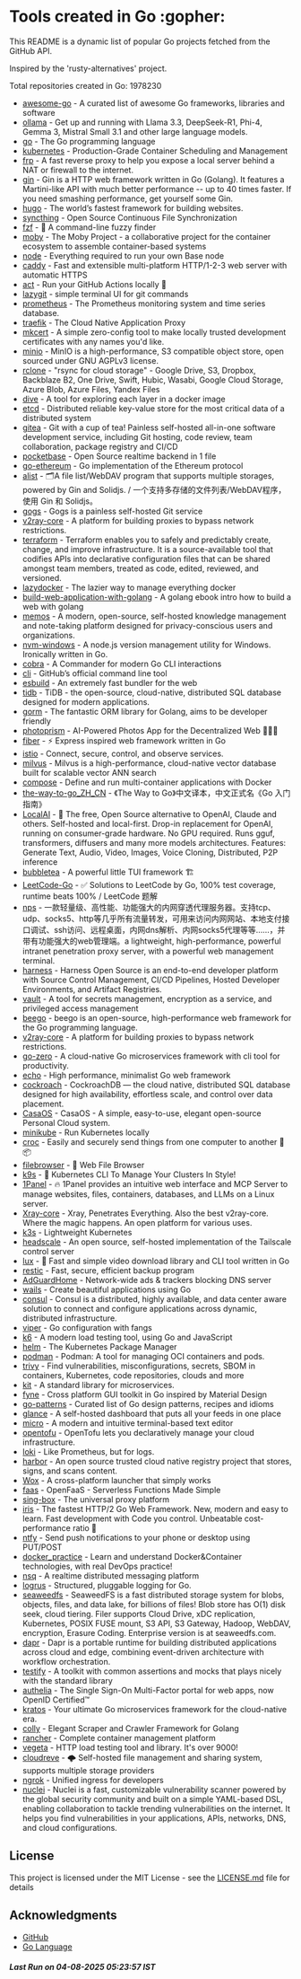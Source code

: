 # Tools created in Go :gopher: 

This README is a dynamic list of popular Go projects fetched from the GitHub API.

Inspired by the 'rusty-alternatives' project.

Total repositories created in Go: 1978230

- [awesome-go](https://github.com/avelino/awesome-go) - A curated list of awesome Go frameworks, libraries and software
- [ollama](https://github.com/ollama/ollama) - Get up and running with Llama 3.3, DeepSeek-R1, Phi-4, Gemma 3, Mistral Small 3.1 and other large language models.
- [go](https://github.com/golang/go) - The Go programming language
- [kubernetes](https://github.com/kubernetes/kubernetes) - Production-Grade Container Scheduling and Management
- [frp](https://github.com/fatedier/frp) - A fast reverse proxy to help you expose a local server behind a NAT or firewall to the internet.
- [gin](https://github.com/gin-gonic/gin) - Gin is a HTTP web framework written in Go (Golang). It features a Martini-like API with much better performance -- up to 40 times faster. If you need smashing performance, get yourself some Gin.
- [hugo](https://github.com/gohugoio/hugo) - The world’s fastest framework for building websites.
- [syncthing](https://github.com/syncthing/syncthing) - Open Source Continuous File Synchronization
- [fzf](https://github.com/junegunn/fzf) - :cherry_blossom: A command-line fuzzy finder
- [moby](https://github.com/moby/moby) - The Moby Project - a collaborative project for the container ecosystem to assemble container-based systems
- [node](https://github.com/base/node) - Everything required to run your own Base node
- [caddy](https://github.com/caddyserver/caddy) - Fast and extensible multi-platform HTTP/1-2-3 web server with automatic HTTPS
- [act](https://github.com/nektos/act) - Run your GitHub Actions locally 🚀
- [lazygit](https://github.com/jesseduffield/lazygit) - simple terminal UI for git commands
- [prometheus](https://github.com/prometheus/prometheus) - The Prometheus monitoring system and time series database.
- [traefik](https://github.com/traefik/traefik) - The Cloud Native Application Proxy
- [mkcert](https://github.com/FiloSottile/mkcert) - A simple zero-config tool to make locally trusted development certificates with any names you'd like.
- [minio](https://github.com/minio/minio) - MinIO is a high-performance, S3 compatible object store, open sourced under GNU AGPLv3 license.
- [rclone](https://github.com/rclone/rclone) - "rsync for cloud storage" - Google Drive, S3, Dropbox, Backblaze B2, One Drive, Swift, Hubic, Wasabi, Google Cloud Storage, Azure Blob, Azure Files, Yandex Files
- [dive](https://github.com/wagoodman/dive) - A tool for exploring each layer in a docker image
- [etcd](https://github.com/etcd-io/etcd) - Distributed reliable key-value store for the most critical data of a distributed system
- [gitea](https://github.com/go-gitea/gitea) - Git with a cup of tea! Painless self-hosted all-in-one software development service, including Git hosting, code review, team collaboration, package registry and CI/CD
- [pocketbase](https://github.com/pocketbase/pocketbase) - Open Source realtime backend in 1 file
- [go-ethereum](https://github.com/ethereum/go-ethereum) - Go implementation of the Ethereum protocol
- [alist](https://github.com/AlistGo/alist) - 🗂️A file list/WebDAV program that supports multiple storages, powered by Gin and Solidjs. / 一个支持多存储的文件列表/WebDAV程序，使用 Gin 和 Solidjs。
- [gogs](https://github.com/gogs/gogs) - Gogs is a painless self-hosted Git service
- [v2ray-core](https://github.com/v2ray/v2ray-core) - A platform for building proxies to bypass network restrictions.
- [terraform](https://github.com/hashicorp/terraform) - Terraform enables you to safely and predictably create, change, and improve infrastructure. It is a source-available tool that codifies APIs into declarative configuration files that can be shared amongst team members, treated as code, edited, reviewed, and versioned.
- [lazydocker](https://github.com/jesseduffield/lazydocker) - The lazier way to manage everything docker
- [build-web-application-with-golang](https://github.com/astaxie/build-web-application-with-golang) - A golang ebook intro how to build a web with golang
- [memos](https://github.com/usememos/memos) - A modern, open-source, self-hosted knowledge management and note-taking platform designed for privacy-conscious users and organizations.
- [nvm-windows](https://github.com/coreybutler/nvm-windows) - A node.js version management utility for Windows. Ironically written in Go.
- [cobra](https://github.com/spf13/cobra) - A Commander for modern Go CLI interactions
- [cli](https://github.com/cli/cli) - GitHub’s official command line tool
- [esbuild](https://github.com/evanw/esbuild) - An extremely fast bundler for the web
- [tidb](https://github.com/pingcap/tidb) - TiDB - the open-source, cloud-native, distributed SQL database designed for modern applications.
- [gorm](https://github.com/go-gorm/gorm) - The fantastic ORM library for Golang, aims to be developer friendly
- [photoprism](https://github.com/photoprism/photoprism) - AI-Powered Photos App for the Decentralized Web 🌈💎✨
- [fiber](https://github.com/gofiber/fiber) - ⚡️ Express inspired web framework written in Go
- [istio](https://github.com/istio/istio) - Connect, secure, control, and observe services.
- [milvus](https://github.com/milvus-io/milvus) - Milvus is a high-performance, cloud-native vector database built for scalable vector ANN search
- [compose](https://github.com/docker/compose) - Define and run multi-container applications with Docker
- [the-way-to-go_ZH_CN](https://github.com/unknwon/the-way-to-go_ZH_CN) - 《The Way to Go》中文译本，中文正式名《Go 入门指南》
- [LocalAI](https://github.com/mudler/LocalAI) - :robot: The free, Open Source alternative to OpenAI, Claude and others. Self-hosted and local-first. Drop-in replacement for OpenAI,  running on consumer-grade hardware. No GPU required. Runs gguf, transformers, diffusers and many more models architectures. Features: Generate Text, Audio, Video, Images, Voice Cloning, Distributed, P2P inference
- [bubbletea](https://github.com/charmbracelet/bubbletea) - A powerful little TUI framework 🏗
- [LeetCode-Go](https://github.com/halfrost/LeetCode-Go) - ✅ Solutions to LeetCode by Go, 100% test coverage, runtime beats 100% / LeetCode 题解
- [nps](https://github.com/ehang-io/nps) - 一款轻量级、高性能、功能强大的内网穿透代理服务器。支持tcp、udp、socks5、http等几乎所有流量转发，可用来访问内网网站、本地支付接口调试、ssh访问、远程桌面，内网dns解析、内网socks5代理等等……，并带有功能强大的web管理端。a lightweight, high-performance, powerful intranet penetration proxy server, with a powerful web management terminal.
- [harness](https://github.com/harness/harness) - Harness Open Source is an end-to-end developer platform with Source Control Management, CI/CD Pipelines, Hosted Developer Environments, and Artifact Registries.
- [vault](https://github.com/hashicorp/vault) - A tool for secrets management, encryption as a service, and privileged access management
- [beego](https://github.com/beego/beego) - beego is an open-source, high-performance web framework for the Go programming language.
- [v2ray-core](https://github.com/v2fly/v2ray-core) - A platform for building proxies to bypass network restrictions.
- [go-zero](https://github.com/zeromicro/go-zero) - A cloud-native Go microservices framework with cli tool for productivity.
- [echo](https://github.com/labstack/echo) - High performance, minimalist Go web framework
- [cockroach](https://github.com/cockroachdb/cockroach) - CockroachDB — the cloud native, distributed SQL database designed for high availability, effortless scale, and control over data placement.
- [CasaOS](https://github.com/IceWhaleTech/CasaOS) - CasaOS - A simple, easy-to-use, elegant open-source Personal Cloud system.
- [minikube](https://github.com/kubernetes/minikube) - Run Kubernetes locally
- [croc](https://github.com/schollz/croc) - Easily and securely send things from one computer to another :crocodile: :package:
- [filebrowser](https://github.com/filebrowser/filebrowser) - 📂 Web File Browser
- [k9s](https://github.com/derailed/k9s) - 🐶 Kubernetes CLI To Manage Your Clusters In Style!
- [1Panel](https://github.com/1Panel-dev/1Panel) - 🔥 1Panel provides an intuitive web interface and MCP Server to manage websites, files, containers, databases, and LLMs on a Linux server.
- [Xray-core](https://github.com/XTLS/Xray-core) - Xray, Penetrates Everything. Also the best v2ray-core. Where the magic happens. An open platform for various uses.
- [k3s](https://github.com/k3s-io/k3s) - Lightweight Kubernetes
- [headscale](https://github.com/juanfont/headscale) - An open source, self-hosted implementation of the Tailscale control server
- [lux](https://github.com/iawia002/lux) - 👾 Fast and simple video download library and CLI tool written in Go
- [restic](https://github.com/restic/restic) - Fast, secure, efficient backup program
- [AdGuardHome](https://github.com/AdguardTeam/AdGuardHome) - Network-wide ads & trackers blocking DNS server
- [wails](https://github.com/wailsapp/wails) - Create beautiful applications using Go
- [consul](https://github.com/hashicorp/consul) - Consul is a distributed, highly available, and data center aware solution to connect and configure applications across dynamic, distributed infrastructure.
- [viper](https://github.com/spf13/viper) - Go configuration with fangs
- [k6](https://github.com/grafana/k6) - A modern load testing tool, using Go and JavaScript
- [helm](https://github.com/helm/helm) - The Kubernetes Package Manager
- [podman](https://github.com/containers/podman) - Podman: A tool for managing OCI containers and pods.
- [trivy](https://github.com/aquasecurity/trivy) - Find vulnerabilities, misconfigurations, secrets, SBOM in containers, Kubernetes, code repositories, clouds and more
- [kit](https://github.com/go-kit/kit) - A standard library for microservices.
- [fyne](https://github.com/fyne-io/fyne) - Cross platform GUI toolkit in Go inspired by Material Design
- [go-patterns](https://github.com/tmrts/go-patterns) - Curated list of Go design patterns, recipes and idioms
- [glance](https://github.com/glanceapp/glance) - A self-hosted dashboard that puts all your feeds in one place
- [micro](https://github.com/zyedidia/micro) - A modern and intuitive terminal-based text editor
- [opentofu](https://github.com/opentofu/opentofu) - OpenTofu lets you declaratively manage your cloud infrastructure.
- [loki](https://github.com/grafana/loki) - Like Prometheus, but for logs.
- [harbor](https://github.com/goharbor/harbor) - An open source trusted cloud native registry project that stores, signs, and scans content.
- [Wox](https://github.com/Wox-launcher/Wox) - A cross-platform launcher that simply works
- [faas](https://github.com/openfaas/faas) - OpenFaaS - Serverless Functions Made Simple
- [sing-box](https://github.com/SagerNet/sing-box) - The universal proxy platform
- [iris](https://github.com/kataras/iris) - The fastest HTTP/2 Go Web Framework. New, modern and easy to learn. Fast development with Code you control. Unbeatable cost-performance ratio :rocket:
- [ntfy](https://github.com/binwiederhier/ntfy) - Send push notifications to your phone or desktop using PUT/POST
- [docker_practice](https://github.com/yeasy/docker_practice) - Learn and understand Docker&Container technologies, with real DevOps practice!
- [nsq](https://github.com/nsqio/nsq) - A realtime distributed messaging platform
- [logrus](https://github.com/sirupsen/logrus) - Structured, pluggable logging for Go.
- [seaweedfs](https://github.com/seaweedfs/seaweedfs) - SeaweedFS is a fast distributed storage system for blobs, objects, files, and data lake, for billions of files! Blob store has O(1) disk seek, cloud tiering. Filer supports Cloud Drive, xDC replication, Kubernetes, POSIX FUSE mount, S3 API, S3 Gateway, Hadoop, WebDAV, encryption, Erasure Coding. Enterprise version is at seaweedfs.com.
- [dapr](https://github.com/dapr/dapr) - Dapr is a portable runtime for building distributed applications across cloud and edge, combining event-driven architecture with workflow orchestration.
- [testify](https://github.com/stretchr/testify) - A toolkit with common assertions and mocks that plays nicely with the standard library
- [authelia](https://github.com/authelia/authelia) - The Single Sign-On Multi-Factor portal for web apps, now OpenID Certified™
- [kratos](https://github.com/go-kratos/kratos) - Your ultimate Go microservices framework for the cloud-native era.
- [colly](https://github.com/gocolly/colly) - Elegant Scraper and Crawler Framework for Golang
- [rancher](https://github.com/rancher/rancher) - Complete container management platform
- [vegeta](https://github.com/tsenart/vegeta) - HTTP load testing tool and library. It's over 9000!
- [cloudreve](https://github.com/cloudreve/cloudreve) - 🌩 Self-hosted file management and sharing system, supports multiple storage providers
- [ngrok](https://github.com/inconshreveable/ngrok) - Unified ingress for developers
- [nuclei](https://github.com/projectdiscovery/nuclei) - Nuclei is a fast, customizable vulnerability scanner powered by the global security community and built on a simple YAML-based DSL, enabling collaboration to tackle trending vulnerabilities on the internet. It helps you find vulnerabilities in your applications, APIs, networks, DNS, and cloud configurations.


## License

This project is licensed under the MIT License - see the [LICENSE.md](LICENSE.md) file for details

## Acknowledgments

- [GitHub](https://github.com)
- [Go Language](https://golang.org)

##### _Last Run on 04-08-2025 05:23:57 IST_